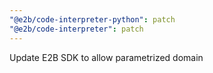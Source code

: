 ```yaml
---
"@e2b/code-interpreter-python": patch
"@e2b/code-interpreter": patch
---
```


Update E2B SDK to allow parametrized domain
